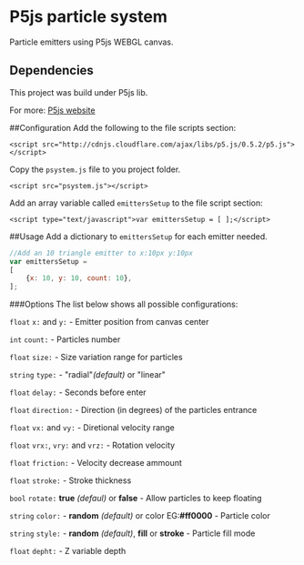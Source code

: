 # P5js particle system
Particle emitters using P5js WEBGL canvas.

## Dependencies
This project was build under P5js lib.

For more: [P5js website](http://p5js.org)

##Configuration
Add the following to the file scripts section:

```<script src="http://cdnjs.cloudflare.com/ajax/libs/p5.js/0.5.2/p5.js"></script>```



Copy the `psystem.js` file to you project folder.

```<script src="psystem.js"></script>```



Add an array variable called `emittersSetup` to the file script section:

```<script type="text/javascript">var emittersSetup = [ ];</script>```



##Usage
Add a dictionary to `emittersSetup` for each emitter needed.
```javascript
//Add an 10 triangle emitter to x:10px y:10px
var emittersSetup =
[
    {x: 10, y: 10, count: 10},
];
```

###Options
The list below shows all possible configurations:

`float` `x:` and `y:` - Emitter position from canvas center

`int` `count:` - Particles number

`float` `size:` - Size variation range for particles

`string` `type:` - "radial"_(default)_ or "linear"

`float` `delay:` - Seconds before enter

`float` `direction:` - Direction (in degrees) of the particles entrance

`float` `vx:` and `vy:` - Diretional velocity range

`float` `vrx:`, `vry:` and `vrz:` - Rotation velocity

`float` `friction:` - Velocity decrease ammount

`float` `stroke:` - Stroke thickness

`bool` `rotate:` **true** _(defaul)_ or **false** - Allow particles to keep floating

`string` `color:` - **random** _(default)_ or color EG:**#ff0000** - Particle color

`string` `style:` - **random** _(default)_, **fill** or **stroke** - Particle fill mode

`float` `depht:` - Z variable depth



